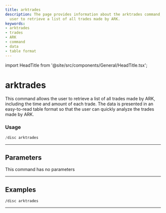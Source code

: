 ```yaml
---
title: arktrades
description: The page provides information about the arktrades command, which allows
  user to retrieve a list of all trades made by ARK.
keywords:
- arktrades
- trades
- ARK
- command
- data
- table format
---
```


import HeadTitle from '@site/src/components/General/HeadTitle.tsx';

<HeadTitle title="arktrades - Discovery - Discord - Reference | OpenBB Bot Docs" />

# arktrades

This command allows the user to retrieve a list of all trades made by ARK, including the time and amount of each trade. The data is presented in an easy-to-read table format so that the user can quickly analyze the trades made by ARK.

### Usage

```python wordwrap
/disc arktrades
```

---

## Parameters

This command has no parameters



---

## Examples

```
/disc arktrades
```
---
